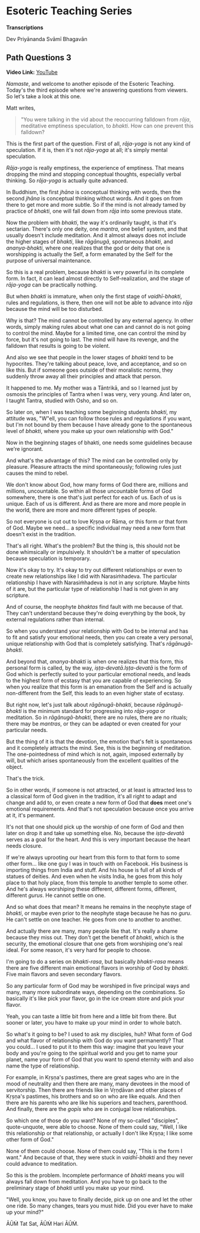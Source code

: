 # Esoteric Teaching Series

**Transcriptions**

Dev Priyānanda Svāmī Bhagavān

## Path Questions 3

**Video Link:** [YouTube](https://www.youtube.com/watch?v=x_6FDaFc9g4)

*Namaste*, and welcome to another episode of the Esoteric Teaching. Today's the third episode where we're answering questions from viewers. So let's take a look at this one.

Matt writes, 

> "You were talking in the vid about the reoccurring falldown from *rāja*, meditative emptiness speculation, to *bhakti*. How can one prevent this falldown?

This is the first part of the question. First of all, *rāja-yoga* is not any kind of speculation. If it is, then it's not *rāja-yoga* at all; it's simply mental speculation. 

*Rāja-yoga* is really emptiness, the experience of emptiness. That means dropping the mind and stopping conceptual thoughts, especially verbal thinking. So *rāja-yoga* is actually quite advanced.

In Buddhism, the first *jhāna* is conceptual thinking with words, then the second *jhāna* is conceptual thinking without words. And it goes on from there to get more and more subtle. So if the mind is not already tamed by practice of *bhakti*, one will fall down from *rāja* into some previous state.

Now the problem with *bhakti*, the way it's ordinarily taught, is that it's sectarian. There's only one deity, one *mantra*, one belief system, and that usually doesn't include meditation. And it almost always does not include the higher stages of *bhakti*, like *rāgānugā*, spontaneous *bhakti*, and *ananya-bhakti*, where one realizes that the god or deity that one is worshipping is actually the Self, a form emanated by the Self for the purpose of universal maintenance.

So this is a real problem, because *bhakti* is very powerful in its complete form. In fact, it can lead almost directly to Self-realization, and the stage of *rāja-yoga* can be practically nothing.

But when *bhakti* is immature, when only the first stage of *vaidhī-bhakti*, rules and regulations, is there, then one will not be able to advance into *rāja* because the mind will be too disturbed.

Why is that? The mind cannot be controlled by any external agency. In other words, simply making rules about what one can and cannot do is not going to control the mind. Maybe for a limited time, one can control the mind by force, but it's not going to last. The mind will have its revenge, and the falldown that results is going to be violent.

And also we see that people in the lower stages of *bhakti* tend to be hypocrites. They're talking about peace, love, and acceptance, and so on like this. But if someone goes outside of their moralistic norms, they suddenly throw away all their principles and attack that person.

It happened to me. My mother was a Tāntrikā, and so I learned just by osmosis the principles of Tantra when I was very, very young. And later on, I taught Tantra, studied with Osho, and so on. 

So later on, when I was teaching some beginning students *bhakti*, my attitude was, "W"ell, you can follow those rules and regulations if you want, but I'm not bound by them because I have already gone to the spontaneous level of *bhakti*, where you make up your own relationship with God."

Now in the beginning stages of bhakti, one needs some guidelines because we're ignorant.

And what's the advantage of this? The mind can be controlled only by pleasure. Pleasure attracts the mind spontaneously; following rules just causes the mind to rebel. 

We don't know about God, how many forms of God there are, millions and millions, uncountable. So within all those uncountable forms of God somewhere, there is one that's just perfect for each of us. Each of us is unique. Each of us is different. And as there are more and more people in the world, there are more and more different types of people.

So not everyone is cut out to love Kṛṣṇa or Rāma, or this form or that form of God. Maybe we need... a specific individual may need a new form that doesn't exist in the tradition.

That's all right. What's the problem? But the thing is, this should not be done whimsically or impulsively. It shouldn't be a matter of speculation because speculation is temporary.

Now it's okay to try. It's okay to try out different relationships or even to create new relationships like I did with Narasiṁhadeva. The particular relationship I have with Narasiṁhadeva is not in any scripture. Maybe hints of it are, but the particular type of relationship I had is not given in any scripture.

And of course, the neophyte *bhaktas* find fault with me because of that. They can't understand because they're doing everything by the book, by external regulations rather than internal.

So when you understand your relationship with God to be internal and has to fit and satisfy your emotional needs, then you can create a very personal, unique relationship with God that is completely satisfying. That's *rāgānugā-bhakti*.

And beyond that, *ananya-bhakti* is when one realizes that this form, this personal form is called, by the way, *iṣṭa-devatā*.*Iṣṭa-devatā* is the form of God which is perfectly suited to your particular emotional needs, and leads to the highest form of ecstasy that you are capable of experiencing. So when you realize that this form is an emanation from the Self and is actually non-different from the Self, this leads to an even higher state of ecstasy.

But right now, let's just talk about *rāgānugā-bhakti*, because *rāgānugā-bhakti* is the minimum standard for progressing into *rāja-yoga* or meditation. So in *rāgānugā-bhakti*, there are no rules, there are no rituals; there may be *mantras*, or they can be adapted or even created for your particular needs.

But the thing of it is that the devotion, the emotion that's felt is spontaneous and it completely attracts the mind. See, this is the beginning of meditation. The one-pointedness of mind which is not, again, imposed externally by will, but which arises spontaneously from the excellent qualities of the object.

That's the trick.

So in other words, if someone is not attracted, or at least is attracted less to a classical form of God given in the tradition, it's all right to adapt and change and add to, or even create a new form of God that **does** meet one's emotional requirements. And that's not speculation because once you arrive at it, it's permanent.

It's not that one should pick up the worship of one form of God and then later on drop it and take up something else. No, because the *iṣṭa-devatā*  serves as a goal for the heart. And this is very important because the heart needs closure.

If we're always uprooting our heart from this form to that form to some other form... like one guy I was in touch with on Facebook. His business is importing things from India and stuff. And his house is full of all kinds of statues of deities. And even when he visits India, he goes from this holy place to that holy place, from this temple to another temple to some other. And he's always worshiping these different, different forms, different, different *gurus*. He cannot settle on one.

And so what does that mean? It means he remains in the neophyte stage of *bhakti*, or maybe even prior to the neophyte stage because he has no *guru*. He can't settle on one teacher. He goes from one to another to another.

And actually there are many, many people like that. It's really a shame because they miss out. They don't get the benefit of *bhakti*, which is the security, the emotional closure that one gets from worshiping one's real ideal. For some reason, it's very hard for people to choose.

I'm going to do a series on *bhakti-rasa*, but basically *bhakti-rasa* means there are five different main emotional flavors in worship of God by *bhakti*. Five main flavors and seven secondary flavors.

So any particular form of God may be worshiped in five principal ways and many, many more subordinate ways, depending on the combinations. So basically it's like pick your flavor, go in the ice cream store and pick your flavor.

Yeah, you can taste a little bit from here and a little bit from there. But sooner or later, you have to make up your mind in order to whole batch.

So what's it going to be? I used to ask my disciples, huh? What form of God and what flavor of relationship with God do you want permanently? That you could... I used to put it to them this way: imagine that you leave your body and you're going to the spiritual world and you get to name your planet, name your form of God that you want to spend eternity with and also name the type of relationship.

For example, in Kṛṣṇa's pastimes, there are great sages who are in the mood of neutrality and then there are many, many devotees in the mood of servitorship. Then there are friends like in Vṛṇḍāvan and other places of Kṛṣṇa's pastimes, his brothers and so on who are like equals. And then there are his parents who are like his superiors and teachers, parenthood. And finally, there are the *gopīs* who are in conjugal love relationships.

So which one of those do you want? None of my so-called "disciples", quote-unquote, were able to choose. None of them could say, "Well, I like this relationship or that relationship, or actually I don't like Kṛṣṇa; I like some other form of God."

None of them could choose. None of them could say, "This is the form I want." And because of that, they were stuck in *vaidhī-bhakti* and they never could advance to meditation.

So this is the problem. Incomplete performance of *bhakti* means you will always fall down from meditation. And you have to go back to the preliminary stage of *bhakti* until you make up your mind.

"Well, you know, you have to finally decide, pick up on one and let the other one ride. So many changes, tears you must hide. Did you ever have to make up your mind?"

ĀŪṀ Tat Sat, ĀŪṀ Hari ĀŪṀ.